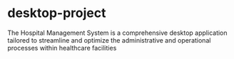 # desktop-project
The Hospital Management System is a comprehensive desktop application tailored to streamline and optimize the administrative and operational processes within healthcare facilities
